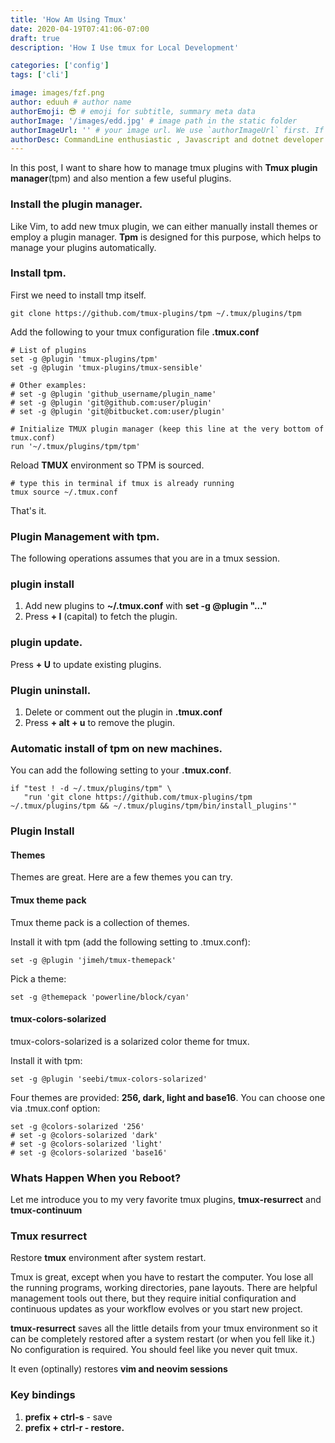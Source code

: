 ```yaml
---
title: 'How Am Using Tmux'
date: 2020-04-19T07:41:06-07:00
draft: true
description: 'How I Use tmux for Local Development'

categories: ['config']
tags: ['cli']

image: images/fzf.png
author: eduuh # author name
authorEmoji: 😎 # emoji for subtitle, summary meta data
authorImage: '/images/edd.jpg' # image path in the static folder
authorImageUrl: '' # your image url. We use `authorImageUrl` first. If not set, we use `authorImage`.
authorDesc: CommandLine enthusiastic , Javascript and dotnet developer # author description
---
```


In this post, I want to share how to manage tmux plugins with **Tmux plugin manager**(tpm)
and also mention a few useful plugins.

### Install the plugin manager.

Like Vim, to add new tmux plugin, we can either manually install themes or employ a plugin manager. **Tpm** is designed for this purpose, which helps to manage your plugins automatically.

### Install tpm.

First we need to install tmp itself.

```
git clone https://github.com/tmux-plugins/tpm ~/.tmux/plugins/tpm
```

Add the following to your tmux configuration file **.tmux.conf**

```
# List of plugins
set -g @plugin 'tmux-plugins/tpm'
set -g @plugin 'tmux-plugins/tmux-sensible'

# Other examples:
# set -g @plugin 'github_username/plugin_name'
# set -g @plugin 'git@github.com:user/plugin'
# set -g @plugin 'git@bitbucket.com:user/plugin'

# Initialize TMUX plugin manager (keep this line at the very bottom of tmux.conf)
run '~/.tmux/plugins/tpm/tpm'

```

Reload **TMUX** environment so TPM is sourced.

```
# type this in terminal if tmux is already running
tmux source ~/.tmux.conf
```

That's it.

### Plugin Management with tpm.

The following operations assumes that you are in a tmux session.

### plugin install

1. Add new plugins to **~/.tmux.conf** with **set -g @plugin "..."**
2. Press **<prefix> + I** (capital) to fetch the plugin.

### plugin update.

Press **<prefix>+ U** to update existing plugins.

### Plugin uninstall.

1. Delete or comment out the plugin in **.tmux.conf**
2. Press **<Prefix>+ alt + u** to remove the plugin.

### Automatic install of tpm on new machines.

You can add the following setting to your **.tmux.conf**.

```
if "test ! -d ~/.tmux/plugins/tpm" \
   "run 'git clone https://github.com/tmux-plugins/tpm ~/.tmux/plugins/tpm && ~/.tmux/plugins/tpm/bin/install_plugins'"
```

### Plugin Install

#### Themes

Themes are great. Here are a few themes you can try.

#### Tmux theme pack

Tmux theme pack is a collection of themes.

Install it with tpm (add the following setting to .tmux.conf):

```
set -g @plugin 'jimeh/tmux-themepack'
```

Pick a theme:

```
set -g @themepack 'powerline/block/cyan'
```

#### tmux-colors-solarized

tmux-colors-solarized is a solarized color theme for tmux.

Install it with tpm:

```
set -g @plugin 'seebi/tmux-colors-solarized'
```

Four themes are provided: **256, dark, light and base16**. You can choose one via .tmux.conf option:

```
set -g @colors-solarized '256'
# set -g @colors-solarized 'dark'
# set -g @colors-solarized 'light'
# set -g @colors-solarized 'base16'
```

### Whats Happen When you Reboot?

Let me introduce you to my very favorite tmux plugins, **tmux-resurrect** and **tmux-continuum**

### Tmux resurrect

Restore **tmux** environment after system restart.

Tmux is great, except when you have to restart the computer. You lose all the running programs, working directories, pane layouts. There are helpful management tools out there, but they require initial confiquration and continuous updates as your workflow evolves or you start new project.

**tmux-resurrect** saves all the little details from your tmux environment so it can be completely restored after a system restart (or when you fell like it.) No configuration is required. You should feel like you never quit tmux.

It even (optinally) restores **vim and neovim sessions**

### Key bindings

1. **prefix + ctrl-s** - save
2. **prefix + ctrl-r - restore.**

```

```

```

```

```

```

```

```

```

```
